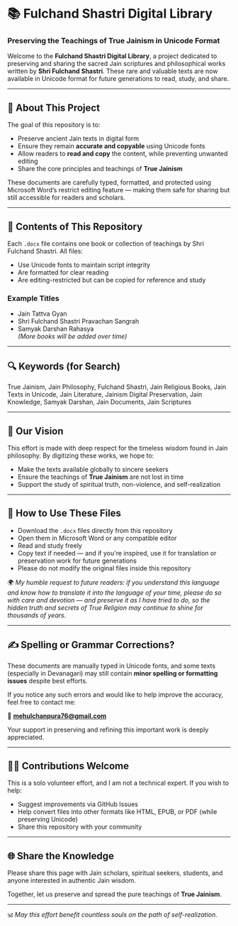 # 📚 Fulchand Shastri Digital Library

### Preserving the Teachings of True Jainism in Unicode Format

Welcome to the **Fulchand Shastri Digital Library**, a project dedicated to preserving and sharing the sacred Jain scriptures and philosophical works written by **Shri Fulchand Shastri**. These rare and valuable texts are now available in Unicode format for future generations to read, study, and share.

---

## 📌 About This Project

The goal of this repository is to:
- Preserve ancient Jain texts in digital form
- Ensure they remain **accurate and copyable** using Unicode fonts
- Allow readers to **read and copy** the content, while preventing unwanted editing
- Share the core principles and teachings of **True Jainism**

These documents are carefully typed, formatted, and protected using Microsoft Word’s restrict editing feature — making them safe for sharing but still accessible for readers and scholars.

---

## 📁 Contents of This Repository

Each `.docx` file contains one book or collection of teachings by Shri Fulchand Shastri. All files:
- Use Unicode fonts to maintain script integrity
- Are formatted for clear reading
- Are editing-restricted but can be copied for reference and study

### Example Titles
- Jain Tattva Gyan
- Shri Fulchand Shastri Pravachan Sangrah
- Samyak Darshan Rahasya  
*(More books will be added over time)*

---

## 🔍 Keywords (for Search)

True Jainism, Jain Philosophy, Fulchand Shastri, Jain Religious Books, Jain Texts in Unicode, Jain Literature, Jainism Digital Preservation, Jain Knowledge, Samyak Darshan, Jain Documents, Jain Scriptures

---

## 🙏 Our Vision

This effort is made with deep respect for the timeless wisdom found in Jain philosophy. By digitizing these works, we hope to:
- Make the texts available globally to sincere seekers
- Ensure the teachings of **True Jainism** are not lost in time
- Support the study of spiritual truth, non-violence, and self-realization

---

## 🧠 How to Use These Files

- Download the `.docx` files directly from this repository
- Open them in Microsoft Word or any compatible editor
- Read and study freely
- Copy text if needed — and if you're inspired, use it for translation or preservation work for future generations
- Please do not modify the original files inside this repository

🌍 *My humble request to future readers: if you understand this language and know how to translate it into the language of your time, please do so with care and devotion — and preserve it as I have tried to do, so the hidden truth and secrets of True Religion may continue to shine for thousands of years.*

---

## ✍️ Spelling or Grammar Corrections?

These documents are manually typed in Unicode fonts, and some texts (especially in Devanagari) may still contain **minor spelling or formatting issues** despite best efforts.

If you notice any such errors and would like to help improve the accuracy, feel free to contact me:

📧 **mehulchanpura76@gmail.com**

Your support in preserving and refining this important work is deeply appreciated.

---

## 🙋‍♂️ Contributions Welcome

This is a solo volunteer effort, and I am not a technical expert. If you wish to help:
- Suggest improvements via GitHub Issues
- Help convert files into other formats like HTML, EPUB, or PDF (while preserving Unicode)
- Share this repository with your community

---

## 🌐 Share the Knowledge

Please share this page with Jain scholars, spiritual seekers, students, and anyone interested in authentic Jain wisdom.

Together, let us preserve and spread the pure teachings of **True Jainism**.

---

🕉️ *May this effort benefit countless souls on the path of self-realization.*
